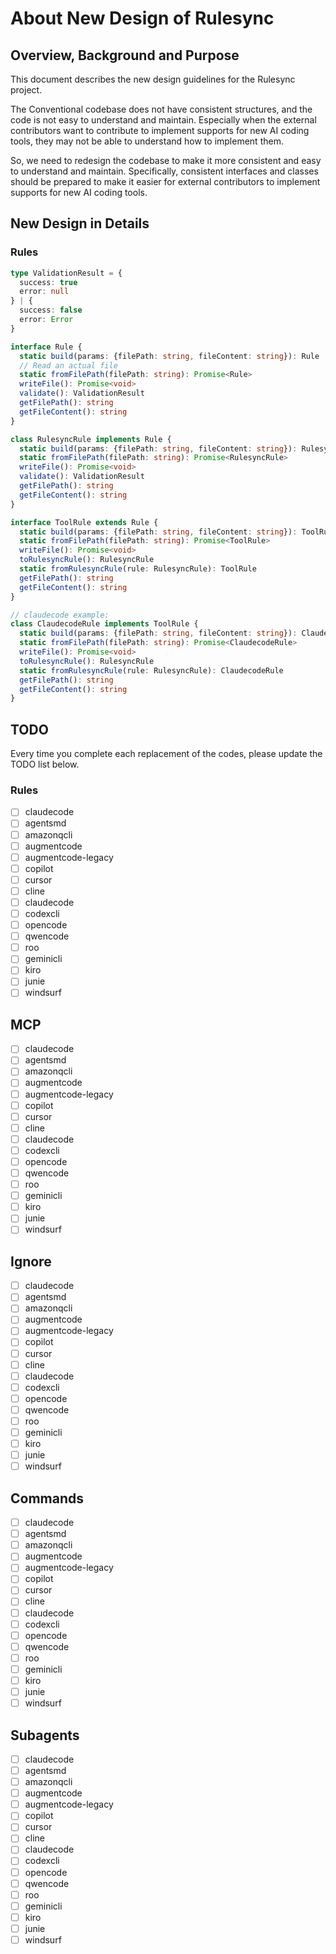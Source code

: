 # About New Design of Rulesync

## Overview, Background and Purpose

This document describes the new design guidelines for the Rulesync project.

The Conventional codebase does not have consistent structures, and the code is not easy to understand and maintain. Especially when the external contributors want to contribute to implement supports for new AI coding tools, they may not be able to understand how to implement them.

So, we need to redesign the codebase to make it more consistent and easy to understand and maintain. Specifically, consistent interfaces and classes should be prepared to make it easier for external contributors to implement supports for new AI coding tools.

## New Design in Details

### Rules

```ts
type ValidationResult = {
  success: true
  error: null
} | {
  success: false
  error: Error
}

interface Rule {
  static build(params: {filePath: string, fileContent: string}): Rule
  // Read an actual file
  static fromFilePath(filePath: string): Promise<Rule>
  writeFile(): Promise<void>
  validate(): ValidationResult
  getFilePath(): string
  getFileContent(): string
}

class RulesyncRule implements Rule {
  static build(params: {filePath: string, fileContent: string}): RulesyncRule
  static fromFilePath(filePath: string): Promise<RulesyncRule>
  writeFile(): Promise<void>
  validate(): ValidationResult
  getFilePath(): string
  getFileContent(): string
}

interface ToolRule extends Rule {
  static build(params: {filePath: string, fileContent: string}): ToolRule
  static fromFilePath(filePath: string): Promise<ToolRule>
  writeFile(): Promise<void>
  toRulesyncRule(): RulesyncRule
  static fromRulesyncRule(rule: RulesyncRule): ToolRule
  getFilePath(): string
  getFileContent(): string
}

// claudecode example:
class ClaudecodeRule implements ToolRule {
  static build(params: {filePath: string, fileContent: string}): ClaudecodeRule
  static fromFilePath(filePath: string): Promise<ClaudecodeRule>
  writeFile(): Promise<void>
  toRulesyncRule(): RulesyncRule
  static fromRulesyncRule(rule: RulesyncRule): ClaudecodeRule
  getFilePath(): string
  getFileContent(): string
}
```

## TODO

Every time you complete each replacement of the codes, please update the TODO list below.

### Rules

- [ ] claudecode
- [ ] agentsmd
- [ ] amazonqcli
- [ ] augmentcode
- [ ] augmentcode-legacy
- [ ] copilot
- [ ] cursor
- [ ] cline
- [ ] claudecode
- [ ] codexcli
- [ ] opencode
- [ ] qwencode
- [ ] roo
- [ ] geminicli
- [ ] kiro
- [ ] junie
- [ ] windsurf

## MCP

- [ ] claudecode
- [ ] agentsmd
- [ ] amazonqcli
- [ ] augmentcode
- [ ] augmentcode-legacy
- [ ] copilot
- [ ] cursor
- [ ] cline
- [ ] claudecode
- [ ] codexcli
- [ ] opencode
- [ ] qwencode
- [ ] roo
- [ ] geminicli
- [ ] kiro
- [ ] junie
- [ ] windsurf

## Ignore

- [ ] claudecode
- [ ] agentsmd
- [ ] amazonqcli
- [ ] augmentcode
- [ ] augmentcode-legacy
- [ ] copilot
- [ ] cursor
- [ ] cline
- [ ] claudecode
- [ ] codexcli
- [ ] opencode
- [ ] qwencode
- [ ] roo
- [ ] geminicli
- [ ] kiro
- [ ] junie
- [ ] windsurf

## Commands

- [ ] claudecode
- [ ] agentsmd
- [ ] amazonqcli
- [ ] augmentcode
- [ ] augmentcode-legacy
- [ ] copilot
- [ ] cursor
- [ ] cline
- [ ] claudecode
- [ ] codexcli
- [ ] opencode
- [ ] qwencode
- [ ] roo
- [ ] geminicli
- [ ] kiro
- [ ] junie
- [ ] windsurf

## Subagents

- [ ] claudecode
- [ ] agentsmd
- [ ] amazonqcli
- [ ] augmentcode
- [ ] augmentcode-legacy
- [ ] copilot
- [ ] cursor
- [ ] cline
- [ ] claudecode
- [ ] codexcli
- [ ] opencode
- [ ] qwencode
- [ ] roo
- [ ] geminicli
- [ ] kiro
- [ ] junie
- [ ] windsurf
